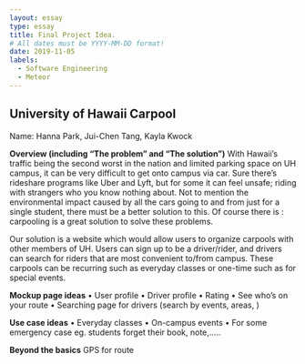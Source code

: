 ```yaml
---
layout: essay
type: essay
title: Final Project Idea.
# All dates must be YYYY-MM-DD format!
date: 2019-11-05
labels:
  - Software Engineering
  - Meteor
---
```


## University of Hawaii Carpool

Name: Hanna Park, Jui-Chen Tang,  Kayla Kwock

**Overview (including “The problem” and “The solution”)**
With Hawaii’s traffic being the second worst in the nation and limited parking space on UH campus, it can be very difficult to get onto campus via car. Sure there’s rideshare programs like Uber and Lyft, but for some it can feel unsafe; riding with strangers who you know nothing about. Not to mention the environmental impact caused by all the cars going to and from just for a single student, there must be a better solution to this. Of course there is : carpooling is a great solution to solve these problems. 
 
Our solution is a website which would allow users to organize carpools with other members of UH. Users can sign up to be a driver/rider, and drivers can search for riders that are most convenient to/from campus. These carpools can be recurring such as everyday classes or one-time such as for special events. 

**Mockup page ideas**
• User profile
• Driver profile
• Rating
• See who’s on your route
• Searching page for drivers (search by events, areas, )

**Use case ideas**
• Everyday classes
• On-campus events
• For some emergency case eg. students forget their book, note,.....

**Beyond the basics**
GPS for route
